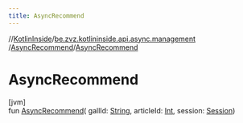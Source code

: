 ```yaml
---
title: AsyncRecommend
---
```

//[KotlinInside](../../../index.html)/[be.zvz.kotlininside.api.async.management](../index.html)
/[AsyncRecommend](index.html)/[AsyncRecommend](-async-recommend.html)

# AsyncRecommend

[jvm]\
fun [AsyncRecommend](-async-recommend.html)(
gallId: [String](https://kotlinlang.org/api/latest/jvm/stdlib/kotlin/-string/index.html),
articleId: [Int](https://kotlinlang.org/api/latest/jvm/stdlib/kotlin/-int/index.html),
session: [Session](../../be.zvz.kotlininside.session/-session/index.html))




